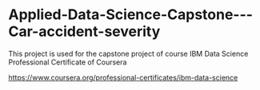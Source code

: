 # Applied-Data-Science-Capstone---Car-accident-severity

This project is used for the capstone project of course IBM Data Science Professional Certificate of Coursera

https://www.coursera.org/professional-certificates/ibm-data-science
